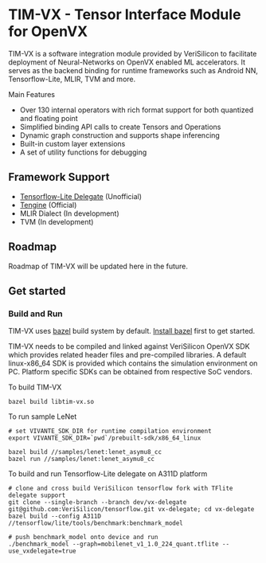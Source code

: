 # TIM-VX - Tensor Interface Module for OpenVX

TIM-VX is a software integration module provided by VeriSilicon to facilitate deployment of Neural-Networks on OpenVX enabled ML accelerators. It serves as the backend binding for runtime frameworks such as Android NN, Tensorflow-Lite, MLIR, TVM and more.

Main Features
 - Over 130 internal operators with rich format support for both quantized and floating point
 - Simplified binding API calls to create Tensors and Operations
 - Dynamic graph construction and supports shape inferencing
 - Built-in custom layer extensions
 - A set of utility functions for debugging

## Framework Support

- [Tensorflow-Lite Delegate](https://github.com/VeriSilicon/tensorflow/tree/dev/vx-delegate) (Unofficial)
- [Tengine](https://github.com/OAID/Tengine) (Official)
- MLIR Dialect (In development)
- TVM (In development)

## Roadmap

Roadmap of TIM-VX will be updated here in the future.

## Get started

### Build and Run
TIM-VX uses [bazel](https://bazel.build) build system by default. [Install bazel](https://docs.bazel.build/versions/master/install.html) first to get started.

TIM-VX needs to be compiled and linked against VeriSilicon OpenVX SDK which provides related header files and pre-compiled libraries. A default linux-x86_64 SDK is provided which contains the simulation environment on PC. Platform specific SDKs can be obtained from respective SoC vendors.

To build TIM-VX
```shell
bazel build libtim-vx.so
```

To run sample LeNet
```shell
# set VIVANTE_SDK_DIR for runtime compilation environment
export VIVANTE_SDK_DIR=`pwd`/prebuilt-sdk/x86_64_linux

bazel build //samples/lenet:lenet_asymu8_cc
bazel run //samples/lenet:lenet_asymu8_cc
```

To build and run Tensorflow-Lite delegate on A311D platform
```shell
# clone and cross build VeriSilicon tensorflow fork with TFlite delegate support
git clone --single-branch --branch dev/vx-delegate git@github.com:VeriSilicon/tensorflow.git vx-delegate; cd vx-delegate
bazel build --config A311D //tensorflow/lite/tools/benchmark:benchmark_model

# push benchmark_model onto device and run
./benchmark_model --graph=mobilenet_v1_1.0_224_quant.tflite --use_vxdelegate=true
```
